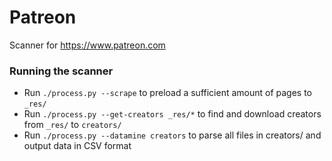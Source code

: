 Patreon
=======

Scanner for https://www.patreon.com


### Running the scanner

- Run `./process.py --scrape` to preload a sufficient amount of pages to `_res/`
- Run `./process.py --get-creators _res/*` to find and download creators from `_res/` to `creators/`
- Run `./process.py --datamine creators` to parse all files in creators/ and output data in CSV format
